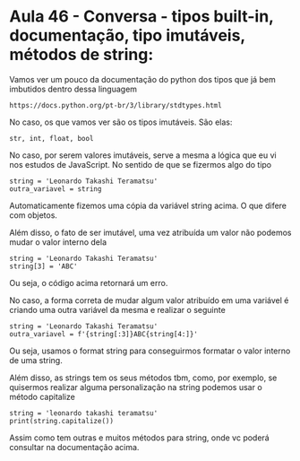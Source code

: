 # Aula 46 - Conversa - tipos built-in, documentação, tipo imutáveis, métodos de string:
Vamos ver um pouco da documentação do python dos tipos que já bem imbutidos dentro dessa linguagem

    https://docs.python.org/pt-br/3/library/stdtypes.html

No caso, os que vamos ver são os tipos imutáveis. São elas:

    str, int, float, bool

No caso, por serem valores imutáveis, serve a mesma a lógica que eu vi nos estudos de JavaScript. No sentido de que se fizermos algo do tipo

    string = 'Leonardo Takashi Teramatsu'
    outra_variavel = string

Automaticamente fizemos uma cópia da variável string acima. O que difere com objetos.

Além disso, o fato de ser imutável, uma vez atribuída um valor não podemos mudar o valor interno dela

    string = 'Leonardo Takashi Teramatsu'
    string[3] = 'ABC'

Ou seja, o código acima retornará um erro.

No caso, a forma correta de mudar algum valor atribuído em uma variável é criando uma outra variável da mesma e realizar o seguinte

    string = 'Leonardo Takashi Teramatsu'
    outra_variavel = f'{string[:3]}ABC{string[4:]}'

Ou seja, usamos o format string para conseguirmos formatar o valor interno de uma string.

Além disso, as strings tem os seus métodos tbm, como, por exemplo, se quisermos realizar alguma personalização na string podemos usar o método capitalize

    string = 'leonardo takashi teramatsu'
    print(string.capitalize())

Assim como tem outras e muitos métodos para string, onde vc poderá consultar na documentação acima.
